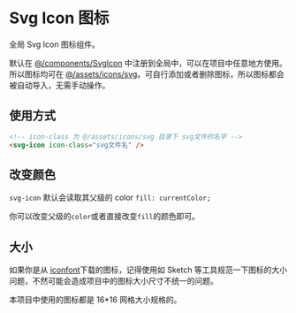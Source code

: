 # Svg Icon 图标

全局 Svg Icon 图标组件。

默认在 [@/components/SvgIcon](https://github.com/lqsong/admin-element-vue/blob/master/src/components/SvgIcon/index.js#L12) 中注册到全局中，可以在项目中任意地方使用。所以图标均可在 [@/assets/icons/svg](https://github.com/lqsong/admin-element-vue/tree/master/src/assets/icons/svg)。可自行添加或者删除图标，所以图标都会被自动导入，无需手动操作。

## 使用方式

```html
<!-- icon-class 为 @/assets/icons/svg 目录下 svg文件的名字 -->
<svg-icon icon-class="svg文件名" /> 
```

## 改变颜色

`svg-icon` 默认会读取其父级的 color `fill: currentColor;`

你可以改变父级的`color`或者直接改变`fill`的颜色即可。

## 大小

如果你是从 [iconfont](https://www.iconfont.cn/)下载的图标，记得使用如 Sketch 等工具规范一下图标的大小问题，不然可能会造成项目中的图标大小尺寸不统一的问题。

本项目中使用的图标都是 16\*16 网格大小规格的。
